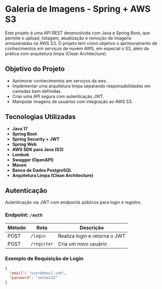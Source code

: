 # Galeria de Imagens - Spring + AWS S3

Este projeto é uma API REST desenvolvida com Java e Spring Boot, que permite o upload, listagem, atualização e remoção de imagens armazenadas na AWS S3. O projeto tem como objetivo o aprimoramento de conhecimentos em serviços de nuvem AWS, em especial o S3, além da prática com arquitetura limpa (Clean Architecture).

## Objetivo do Projeto

- Aprimorar conhecimentos em serviços da aws.
- Implementar uma arquitetura limpa separando responsabilidades em camadas bem definidas.
- Criar uma API segura com autenticação JWT.
- Manipular imagens de usuários com integração ao AWS S3.

## Tecnologias Utilizadas

- **Java 17**
- **Spring Boot**
- **Spring Security + JWT**
- **Spring Web**
- **AWS SDK para Java (S3)**
- **Lombok**
- **Swagger (OpenAPI)**
- **Maven**
- **Banco de Dados PostgreSQL**
- **Arquitetura Limpa (Clean Architecture)**

## Autenticação

Autenticação via JWT com endpoints públicos para login e registro.

### Endpoint: `/auth`

| Método | Rota       | Descrição                          |
|--------|------------|------------------------------------|
| POST   | `/login`   | Realiza login e retorna o JWT      |
| POST   | `/register`| Cria um novo usuário               |

### Exemplo de Requisição de Login

```json
{
  "email": "user@email.com",
  "password": "senha123"
}
